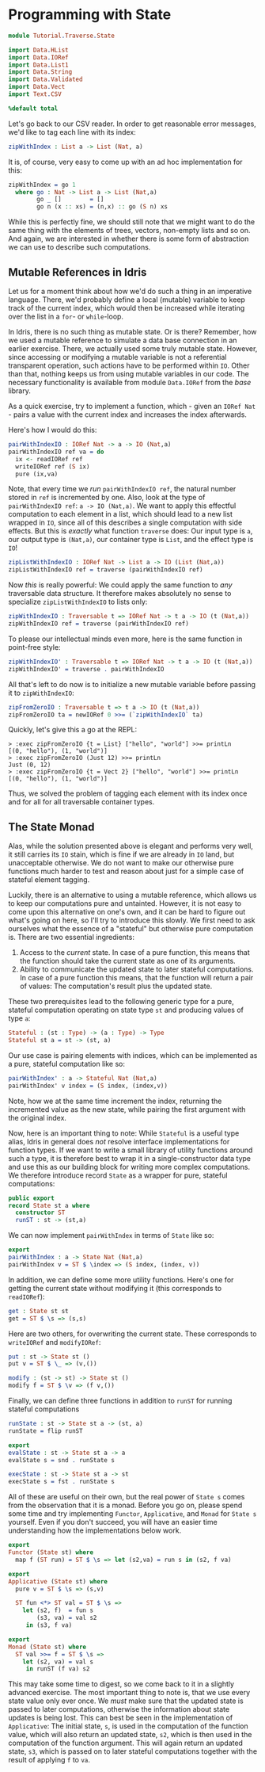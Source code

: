 # Programming with State

```idris
module Tutorial.Traverse.State

import Data.HList
import Data.IORef
import Data.List1
import Data.String
import Data.Validated
import Data.Vect
import Text.CSV

%default total
```

Let's go back to our CSV reader. In order to get reasonable error messages, we'd like to tag each line with its index:

```idris
zipWithIndex : List a -> List (Nat, a)
```

It is, of course, very easy to come up with an ad hoc implementation for this:

```idris
zipWithIndex = go 1
  where go : Nat -> List a -> List (Nat,a)
        go _ []        = []
        go n (x :: xs) = (n,x) :: go (S n) xs
```

While this is perfectly fine, we should still note that we might want to do the same thing with the elements of trees, vectors, non-empty lists and so on. And again, we are interested in whether there is some form of abstraction we can use to describe such computations.

## Mutable References in Idris

Let us for a moment think about how we'd do such a thing in an imperative language. There, we'd probably define a local (mutable) variable to keep track of the current index, which would then be increased while iterating over the list in a `for`- or `while`-loop.

In Idris, there is no such thing as mutable state. Or is there? Remember, how we used a mutable reference to simulate a data base connection in an earlier exercise. There, we actually used some truly mutable state. However, since accessing or modifying a mutable variable is not a referential transparent operation, such actions have to be performed within `IO`. Other than that, nothing keeps us from using mutable variables in our code. The necessary functionality is available from module `Data.IORef` from the *base* library.

As a quick exercise, try to implement a function, which - given an `IORef Nat` - pairs a value with the current index and increases the index afterwards.

Here's how I would do this:

```idris
pairWithIndexIO : IORef Nat -> a -> IO (Nat,a)
pairWithIndexIO ref va = do
  ix <- readIORef ref
  writeIORef ref (S ix)
  pure (ix,va)
```

Note, that every time we *run* `pairWithIndexIO ref`, the natural number stored in `ref` is incremented by one. Also, look at the type of `pairWithIndexIO ref`: `a -> IO (Nat,a)`. We want to apply this effectful computation to each element in a list, which should lead to a new list wrapped in `IO`, since all of this describes a single computation with side effects. But this is *exactly* what function `traverse` does: Our input type is `a`, our output type is `(Nat,a)`, our container type is `List`, and the effect type is `IO`!

```idris
zipListWithIndexIO : IORef Nat -> List a -> IO (List (Nat,a))
zipListWithIndexIO ref = traverse (pairWithIndexIO ref)
```

Now *this* is really powerful: We could apply the same function to *any* traversable data structure. It therefore makes absolutely no sense to specialize `zipListWithIndexIO` to lists only:

```idris
zipWithIndexIO : Traversable t => IORef Nat -> t a -> IO (t (Nat,a))
zipWithIndexIO ref = traverse (pairWithIndexIO ref)
```

To please our intellectual minds even more, here is the same function in point-free style:

```idris
zipWithIndexIO' : Traversable t => IORef Nat -> t a -> IO (t (Nat,a))
zipWithIndexIO' = traverse . pairWithIndexIO
```

All that's left to do now is to initialize a new mutable variable before passing it to `zipWithIndexIO`:

```idris
zipFromZeroIO : Traversable t => t a -> IO (t (Nat,a))
zipFromZeroIO ta = newIORef 0 >>= (`zipWithIndexIO` ta)
```

Quickly, let's give this a go at the REPL:

```repl
> :exec zipFromZeroIO {t = List} ["hello", "world"] >>= printLn
[(0, "hello"), (1, "world")]
> :exec zipFromZeroIO (Just 12) >>= printLn
Just (0, 12)
> :exec zipFromZeroIO {t = Vect 2} ["hello", "world"] >>= printLn
[(0, "hello"), (1, "world")]
```

Thus, we solved the problem of tagging each element with its index once and for all for all traversable container types.

## The State Monad

Alas, while the solution presented above is elegant and performs very well, it still carries its `IO` stain, which is fine if we are already in `IO` land, but unacceptable otherwise. We do not want to make our otherwise pure functions much harder to test and reason about just for a simple case of stateful element tagging.

Luckily, there is an alternative to using a mutable reference, which allows us to keep our computations pure and untainted. However, it is not easy to come upon this alternative on one's own, and it can be hard to figure out what's going on here, so I'll try to introduce this slowly. We first need to ask ourselves what the essence of a "stateful" but otherwise pure computation is. There are two essential ingredients:

1. Access to the *current* state. In case of a pure function, this means that the function should take the current state as one of its arguments.
2. Ability to communicate the updated state to later stateful computations. In case of a pure function this means, that the function will return a pair of values: The computation's result plus the updated state.

These two prerequisites lead to the following generic type for a pure, stateful computation operating on state type `st` and producing values of type `a`:

```idris
Stateful : (st : Type) -> (a : Type) -> Type
Stateful st a = st -> (st, a)
```

Our use case is pairing elements with indices, which can be implemented as a pure, stateful computation like so:

```idris
pairWithIndex' : a -> Stateful Nat (Nat,a)
pairWithIndex' v index = (S index, (index,v))
```

Note, how we at the same time increment the index, returning the incremented value as the new state, while pairing the first argument with the original index.

Now, here is an important thing to note: While `Stateful` is a useful type alias, Idris in general does *not* resolve interface implementations for function types. If we want to write a small library of utility functions around such a type, it is therefore best to wrap it in a single-constructor data type and use this as our building block for writing more complex computations. We therefore introduce record `State` as a wrapper for pure, stateful computations:

```idris
public export
record State st a where
  constructor ST
  runST : st -> (st,a)
```

We can now implement `pairWithIndex` in terms of `State` like so:

```idris
export
pairWithIndex : a -> State Nat (Nat,a)
pairWithIndex v = ST $ \index => (S index, (index, v))
```

In addition, we can define some more utility functions. Here's one for getting the current state without modifying it (this corresponds to `readIORef`):

```idris
get : State st st
get = ST $ \s => (s,s)
```

Here are two others, for overwriting the current state. These corresponds to `writeIORef` and `modifyIORef`:

```idris
put : st -> State st ()
put v = ST $ \_ => (v,())

modify : (st -> st) -> State st ()
modify f = ST $ \v => (f v,())
```

Finally, we can define three functions in addition to `runST` for running stateful computations

```idris
runState : st -> State st a -> (st, a)
runState = flip runST

export
evalState : st -> State st a -> a
evalState s = snd . runState s

execState : st -> State st a -> st
execState s = fst . runState s
```

All of these are useful on their own, but the real power of `State s` comes from the observation that it is a monad. Before you go on, please spend some time and try implementing `Functor`, `Applicative`, and `Monad` for `State s` yourself. Even if you don't succeed, you will have an easier time understanding how the implementations below work.

```idris
export
Functor (State st) where
  map f (ST run) = ST $ \s => let (s2,va) = run s in (s2, f va)

export
Applicative (State st) where
  pure v = ST $ \s => (s,v)

  ST fun <*> ST val = ST $ \s =>
    let (s2, f)  = fun s
        (s3, va) = val s2
     in (s3, f va)

export
Monad (State st) where
  ST val >>= f = ST $ \s =>
    let (s2, va) = val s
     in runST (f va) s2
```

This may take some time to digest, so we come back to it in a slightly advanced exercise. The most important thing to note is, that we use every state value only ever once. We *must* make sure that the updated state is passed to later computations, otherwise the information about state updates is being lost. This can best be seen in the implementation of `Applicative`: The initial state, `s`, is used in the computation of the function value, which will also return an updated state, `s2`, which is then used in the computation of the function argument. This will again return an updated state, `s3`, which is passed on to later stateful computations together with the result of applying `f` to `va`.

<!-- vi: filetype=idris2:syntax=markdown
-->
